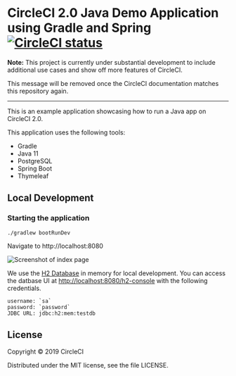# CircleCI 2.0 Java Demo Application using Gradle and Spring [![CircleCI status](https://circleci.com/gh/CircleCI-Public/circleci-demo-java-spring.svg "CircleCI status")](https://circleci.com/gh/CircleCI-Public/circleci-demo-java-spring)

**Note:** This project is currently under substantial development to include additional use cases and show off more features of CircleCI.

This message will be removed once the CircleCI documentation matches this repository again.

---

This is an example application showcasing how to run a Java app on CircleCI 2.0.

This application uses the following tools:

* Gradle
* Java 11
* PostgreSQL
* Spring Boot
* Thymeleaf

## Local Development

### Starting the application
```
./gradlew bootRunDev
```

Navigate to http://localhost:8080

![Screenshot of index page](assets/index.png?raw=true "Screenshot of index page")

We use the [H2 Database](https://www.h2database.com/html/main.html) in memory for
local development. You can access the datbase UI at [http://localhost:8080/h2-console](http://localhost:8080/h2-console)
with the following credentials.

```
username: `sa`
password: `password`
JDBC URL: jdbc:h2:mem:testdb
```

## License

Copyright © 2019 CircleCI

Distributed under the MIT license, see the file LICENSE.
